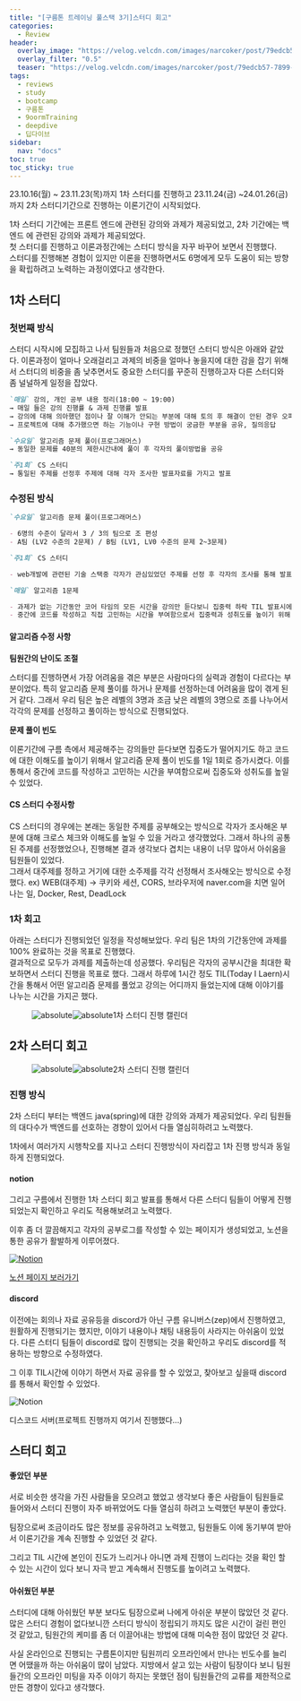 ```yaml
---
title: "[구름톤 트레이닝 풀스택 3기]스터디 회고"
categories:
  - Review
header:
  overlay_image: "https://velog.velcdn.com/images/narcoker/post/79edcb57-7899-49b7-8ad2-cfab1f2f2576/image.png"
  overlay_filter: "0.5"
  teaser: "https://velog.velcdn.com/images/narcoker/post/79edcb57-7899-49b7-8ad2-cfab1f2f2576/image.png"
tags:
  - reviews
  - study
  - bootcamp
  - 구름톤
  - 9oormTraining
  - deepdive
  - 딥다이브
sidebar:
  nav: "docs"
toc: true
toc_sticky: true
---
```


23.10.16(월) ~ 23.11.23(목)까지 1차 스터디를 진행하고 23.11.24(금) ~24.01.26(금)까지 2차 스터디기간으로 진행하는 이론기간이 시작되었다.

1차 스터디 기간에는 프론트 엔드에 관련된 강의와 과제가 제공되었고, 2차 기간에는 백엔드 에 관련된 강의와 과제가 제공되었다.  
첫 스터디를 진행하고 이론과정간에는 스터디 방식을 자꾸 바꾸어 보면서 진행했다.  
스터디를 진행해본 경험이 있지만 이론을 진행하면서도 6명에게 모두 도움이 되는 방향을 확립하려고 노력하는 과정이였다고 생각한다.

## 1차 스터디

### 첫번째 방식

스터디 시작시에 모집하고 나서 팀원들과 처음으로 정했던 스터디 방식은 아래와 같았다.
이론과정이 얼마나 오래걸리고 과제의 비중을 얼마나 놓을지에 대한 감을 잡기 위해서 스터디의 비중을 좀 낮추면서도 중요한 스터디를 꾸준히 진행하고자 다른 스터디와 좀 널널하게 일정을 잡았다.

```md
`매일` 강의, 개인 공부 내용 정리(18:00 ~ 19:00)
→ 매일 들은 강의 진행률 & 과제 진행률 발표
→ 강의에 대해 의아했던 점이나 잘 이해가 안되는 부분에 대해 토의 후 해결이 안된 경우 오피스 아워 활용
→ 프로젝트에 대해 추가했으면 하는 기능이나 구현 방법이 궁금한 부분을 공유, 질의응답

`수요일` 알고리즘 문제 풀이(프로그래머스)
→ 동일한 문제를 40분의 제한시간내에 풀이 후 각자의 풀이방법을 공유

`주1회` CS 스터디
→ 통일된 주제를 선정후 주제에 대해 각자 조사한 발표자료를 가지고 발표
```

### 수정된 방식

```md
`수요일` 알고리즘 문제 풀이(프로그래머스)

- 6명의 수준이 달라서 3 / 3의 팀으로 조 편성
- A팀 (LV2 수준의 2문제) / B팀 (LV1, LV0 수준의 문제 2~3문제)

`주1회` CS 스터디

- web개발에 관련된 기술 스택중 각자가 관심있었던 주제를 선정 후 각자의 조사를 통해 발표 & 질의응답

`매일` 알고리즘 1문제

- 과제가 없는 기간동안 코어 타임의 모든 시간을 강의만 듣다보니 집중력 하락 TIL 발표시에 주제 부족
- 중간에 코드를 작성하고 직접 고민하는 시간을 부여함으로서 집중력과 성취도를 높이기 위해 도입
```

#### 알고리즘 수정 사항

**팀원간의 난이도 조절**

스터디를 진행하면서 가장 어려움을 겪은 부분은 사람마다의 실력과 경험이 다르다는 부분이었다. 특히 알고리즘 문제 풀이를 하거나 문제를 선정하는데 어려움을 많이 겪게 된거 같다. 그래서 우리 팀은 높은 레벨의 3명과 조금 낮은 레벨의 3명으로 조를 나누어서 각각의 문제를 선정하고 풀이하는 방식으로 진행되었다.

**문제 풀이 빈도**

이론기간에 구름 측에서 제공해주는 강의들만 듣다보면 집중도가 떨어지기도 하고 코드에 대한 이해도를 높이기 위해서 알고리즘 문제 풀이 빈도를 1일 1회로 증가시켰다. 이를 통해서 중간에 코드를 작성하고 고민하는 시간을 부여함으로써 집중도와 성취도를 높일 수 있었다.

#### CS 스터디 수정사항

CS 스터디의 경우에는 본래는 동일한 주제를 공부해오는 방식으로 각자가 조사해온 부분에 대해 크로스 체크와 이해도를 높일 수 있을 거라고 생각했었다.
그래서 하나의 공통된 주제를 선정했었으나, 진행해본 결과 생각보다 겹치는 내용이 너무 많아서 아쉬움을 팀원들이 있었다.  
그래서 대주제를 정하고 거기에 대한 소주제를 각각 선정해서 조사해오는 방식으로 수정했다.
ex) WEB(대주제) → 쿠키와 세션, CORS, 브라우저에 naver.com을 치면 일어나는 일, Docker, Rest, DeadLock

### 1차 회고

아래는 스터디가 진행되었던 일정을 작성해보았다. 우리 팀은 1차의 기간동안에 과제를 100% 완료하는 것을 목표로 진행했다.  
결과적으로 모두가 과제를 제출하는데 성공했다. 우리팀은 각자의 공부시간을 최대한 확보하면서 스터디 진행을 목표로 했다. 그래서 하루에 1시간 정도 TIL(Today I Laern)시간을 통해서 어떤 알고리즘 문제를 풀었고 강의는 어디까지 들었는지에 대해 이야기를 나누는 시간을 가지곤 했다.

<figure style='display: flex; flex-direction: row; align-items: center;'>   
	<img data-action="zoom" src='https://i.imgur.com/mSEdKhE.png' alt='absolute' >   <img data-action="zoom" src='https://i.imgur.com/YzUfkoT.png' alt='absolute' >   
	<figcaption>1차 스터디 진행 캘린더</figcaption> 
</figure>

## 2차 스터디 회고

<figure style='display: flex; flex-direction: row; align-items: center;'>   
	<img data-action="zoom" src='https://i.imgur.com/x6Raj34.png' alt='absolute' >   <img data-action="zoom" src='https://i.imgur.com/b2XuqOR.png' alt='absolute' >   
	<figcaption>2차 스터디 진행 캘린더</figcaption> 
</figure>

### 진행 방식

2차 스터디 부터는 백엔드 java(spring)에 대한 강의와 과제가 제공되었다. 우리 팀원들의 대다수가 백엔드를 선호하는 경향이 있어서 다들 열심히하려고 노력했다.

1차에서 여러가지 시행착오를 지나고 스터디 진행방식이 자리잡고 1차 진행 방식과 동일하게 진행되었다.

#### notion

그리고 구름에서 진행한 1차 스터디 회고 발표를 통해서 다른 스터디 팀들이 어떻게 진행되었는지 확인하고 우리도 적용해보려고 노력했다.

이후 좀 더 깔끔해지고 각자의 공부로그를 작성할 수 있는 페이지가 생성되었고, 노션을 통한 공유가 활발하게 이루어졌다.

<div >
  <a href="https://quick-zephyr-7cd.notion.site/21d3a0d7b31f48a1b749d7d5f348c619">
  <img src="https://i.imgur.com/x8Qgze2.png" alt="Notion">
  <p>노션 페이지 보러가기</p>
  </a>
</div>

#### discord

이전에는 회의나 자료 공유등을 discord가 아닌 구름 유니버스(zep)에서 진행하였고, 원활하게 진행되기는 했지만, 이야기 내용이나 채팅 내용등이 사라지는 아쉬움이 있었다. 다른 스터디 팀들이 discord로 많이 진행되는 것을 확인하고 우리도 discord를 적용하는 방향으로 수정하였다.

그 이후 TIL시간에 이야기 하면서 자료 공유를 할 수 있었고, 찾아보고 싶을때 discord를 통해서 확인할 수 있었다.

<div>
<img src="https://i.imgur.com/vpqIA57.png" alt="Notion">
  <p>디스코드 서버(프로젝트 진행까지 여기서 진행했다...)</p>
</div>

## 스터디 회고

#### 좋았던 부분

서로 비슷한 생각을 가진 사람들을 모으려고 했었고 생각보다 좋은 사람들이 팀원들로 들어와서 스터디 진행이 자주 바뀌었어도 다들 열심히 하려고 노력했던 부분이 좋았다.

팀장으로써 조금이라도 많은 정보를 공유하려고 노력했고, 팀원들도 이에 동기부여 받아서 이론기간을 계속 진행할 수 있었던 것 같다.

그리고 TIL 시간에 본인이 진도가 느리거나 아니면 과제 진행이 느리다는 것을 확인 할 수 있는 시간이 있다 보니 자극 받고 계속해서 진행도를 높이려고 노력했다.

#### 아쉬웠던 부분

스터디에 대해 아쉬웠던 부분 보다도 팀장으로써 나에게 아쉬운 부분이 많았던 것 같다. 많은 스터디 경험이 없다보니깐 스터디 방식이 정립되기 까지도 많은 시간이 걸린 편인것 같았고, 팀원간의 케미를 좀 더 이끌어내는 방법에 대해 미숙한 점이 많았던 것 같다.

사실 온라인으로 진행되는 구름톤이지만 팀원끼리 오프라인에서 만나는 빈도수를 늘리면 어땠을까 하는 아쉬움이 많이 남았다. 지방에서 살고 있는 사람이 팀장이다 보니 팀원들간의 오프라인 미팅을 자주 이야기 하지는 못했던 점이 팀원들간의 교류를 제한적으로 만든 경향이 있다고 생각했다.
